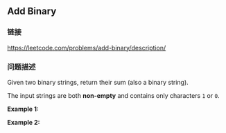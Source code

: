 ## Add Binary  
### 链接  
https://leetcode.com/problems/add-binary/description/  
### 问题描述
Given two binary strings, return their sum (also a binary string).

The input strings are both **non-empty** and contains only characters `1` or&nbsp;`0`.

**Example 1:**

**Example 2:**
